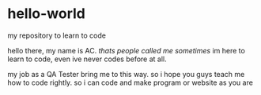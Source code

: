 # hello-world
my repository to learn to code

hello there, my name is AC. *thats people called me sometimes*
im here to learn to code, even ive never codes before at all.

my job as a QA Tester bring me to this way. so i hope you guys teach me how to code rightly.
so i can code and make program or website as you are
